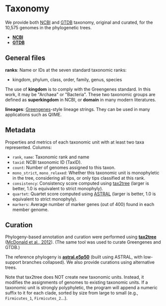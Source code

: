 Taxonomy
========

We provide both [NCBI](https://www.ncbi.nlm.nih.gov/taxonomy) and [GTDB](http://gtdb.ecogenomic.org/) taxonomy, original and curated, for the 10,575 genomes in the phylogenetic trees.

- [**NCBI**](ncbi)
- [**GTDB**](gtdb)


General files
-------------

**ranks**: Name or IDs at the seven standard taxonomic ranks:

- kingdom, phylum, class, order, family, genus, species

The use of **kingdom** is to comply with the Greengenes standard. In this work, it may be "Archaea" or "Bacteria". These two taxonomic groups are defined as **superkingdom** in NCBI, or **domain** in many modern literatures.

**lineages**: [Greengenes](http://greengenes.lbl.gov/Download/)-style lineage strings. They can be used in many applications such as QIIME.


Metadata
--------

Properties and metrics of each taxonomic unit with at least two taxa represented. Columns:

- `rank`, `name`: Taxonomic rank and name
- `taxid`: NCBI taxonomic ID (TaxID).
- `count`: Number of genomes assigned to this taxon.
- `mono_strict`, `mono_relaxed`: Whether this taxonomic unit is monophyletic in the tree, considering all tips, or only tips classified at this rank.
- `consistency`: Consistency score computed using [tax2tree](https://github.com/biocore/tax2tree) (larger is better, 1.0 is equivalent to strict monophyly).
- `quartet`: Quartet score computed using [ASTRAL](https://github.com/smirarab/ASTRAL) (larger is better, 1.0 is equivalent to strict monophyly).
- `markers`: Average number of marker genes (out of 400) found in each member genome.


Curation
--------

Phylogeny-based annotation and curation were performed using [**tax2tree**](https://github.com/biocore/tax2tree) ([McDonald et al., 2012](https://www.nature.com/articles/ismej2011139)). (The same tool was used to curate Greengenes and GTDB.)

The reference phylogeny is [**astral.e5p50**](../trees/astral/collapsed/astral.nid.e5p50.nwk) (built using ASTRAL, with low-support branches collapsed). We also provide curations using alternative trees.

Note that tax2tree does NOT create new taxonomic units. Instead, it modifies the assignments of genomes to existing taxonomic units. If a taxonomic unit is strongly polyphyletic, the program will append a numeric suffix to it for each clade, sorted by size from large to small (e.g., `Firmicutes_1`, `Firmicutes_2`...).
